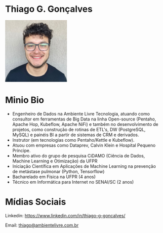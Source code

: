 # Thiago G. Gonçalves
<img src="/speakers/img/thiagogoncalves.jpeg" alt="Thiago G. Gonçalves" style="height: 200px; width:200px;"/>

# Minio Bio
* Engenheiro de Dados na Ambiente Livre Tecnologia, atuando como consultor em ferramentas de Big Data na linha Open-source (Pentaho, Apache Hop, Kubeflow, Apache NiFi) e também no desenvolvimento de projetos, como construção de rotinas de ETL's, DW (PostgreSQL, MySQL) e painéis BI a partir de sistemas de CRM e derivados.
* Instrutor (em tecnologias como Pentaho/Kettle e Kubeflow).
* Atuou com empresas como Dataprev, Calvin Klein e Hospital Pequeno Príncipe.
* Membro ativo do grupo de pesquisa CiDAMO (Ciência de Dados, Machine Learning e Otimização) da UFPR
* Iniciação Científica em Aplicações de Machine Learning na prevenção de metástase pulmonar (Python, Tensorflow) 
* Bacharelado em Física na UFPR (4 anos)
* Técnico em Informática para Internet no SENAI/SC (2 anos)

# Mídias Sociais
Linkedin: https://www.linkedin.com/in/thiago-g-goncalves/

Email: thiago@ambientelivre.com.br
